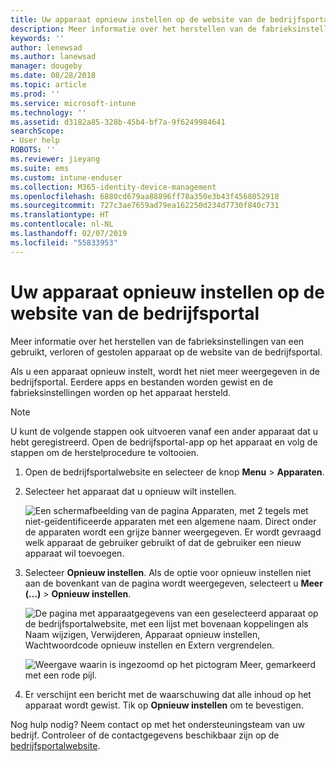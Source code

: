 ```yaml
---
title: Uw apparaat opnieuw instellen op de website van de bedrijfsportal | Microsoft Docs
description: Meer informatie over het herstellen van de fabrieksinstellingen van uw apparaat op de website van de bedrijfsportal.
keywords: ''
author: lenewsad
ms.author: lanewsad
manager: dougeby
ms.date: 08/28/2018
ms.topic: article
ms.prod: ''
ms.service: microsoft-intune
ms.technology: ''
ms.assetid: d3182a85-328b-45b4-bf7a-9f6249984641
searchScope:
- User help
ROBOTS: ''
ms.reviewer: jieyang
ms.suite: ems
ms.custom: intune-enduser
ms.collection: M365-identity-device-management
ms.openlocfilehash: 6880cd679aa88896ff78a350e3b43f4568052918
ms.sourcegitcommit: 727c3ae7659ad79ea162250d234d7730f840c731
ms.translationtype: HT
ms.contentlocale: nl-NL
ms.lasthandoff: 02/07/2019
ms.locfileid: "55833953"
---
```

# <a name="reset-your-device-from-the-company-portal-website"></a>Uw apparaat opnieuw instellen op de website van de bedrijfsportal

Meer informatie over het herstellen van de fabrieksinstellingen van een gebruikt, verloren of gestolen apparaat op de website van de bedrijfsportal.  

Als u een apparaat opnieuw instelt, wordt het niet meer weergegeven in de bedrijfsportal. Eerdere apps en bestanden worden gewist en de fabrieksinstellingen worden op het apparaat hersteld.

> [!Note]
> U kunt de volgende stappen ook uitvoeren vanaf een ander apparaat dat u hebt geregistreerd. Open de bedrijfsportal-app op het apparaat en volg de stappen om de herstelprocedure te voltooien.  

1. Open de bedrijfsportalwebsite en selecteer de knop __Menu__ > __Apparaten__.  

2. Selecteer het apparaat dat u opnieuw wilt instellen.

    ![Een schermafbeelding van de pagina Apparaten, met 2 tegels met niet-geïdentificeerde apparaten met een algemene naam. Direct onder de apparaten wordt een grijze banner weergegeven. Er wordt gevraagd welk apparaat de gebruiker gebruikt of dat de gebruiker een nieuw apparaat wil toevoegen.](./media/rename-reset-device-step2-1808.png)  

3. Selecteer **Opnieuw instellen**. Als de optie voor opnieuw instellen niet aan de bovenkant van de pagina wordt weergegeven, selecteert u **Meer (...)**  > **Opnieuw instellen**.  

     ![De pagina met apparaatgegevens van een geselecteerd apparaat op de bedrijfsportalwebsite, met een lijst met bovenaan koppelingen als Naam wijzigen, Verwijderen, Apparaat opnieuw instellen, Wachtwoordcode opnieuw instellen en Extern vergrendelen. ](./media/rename-reset-device-1808.png)  

    ![Weergave waarin is ingezoomd op het pictogram Meer, gemarkeerd met een rode pijl.](./media/rename-reset-device-step3-more-1808.png)  

4. Er verschijnt een bericht met de waarschuwing dat alle inhoud op het apparaat wordt gewist. Tik op **Opnieuw instellen** om te bevestigen.  

Nog hulp nodig? Neem contact op met het ondersteuningsteam van uw bedrijf. Controleer of de contactgegevens beschikbaar zijn op de [bedrijfsportalwebsite](https://go.microsoft.com/fwlink/?linkid=2010980).

